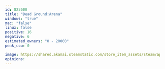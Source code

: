 ```yaml
---
id: 825500
title: "Dead Ground:Arena"
windows: "true"
mac: "false"
linux: false
positive: 16
negative: 6
estimated_owners: "0 - 20000"
peak_ccu: 0

image: https://shared.akamai.steamstatic.com/store_item_assets/steam/apps/825500/header.jpg?t=1715714683
opinions:
---
```

